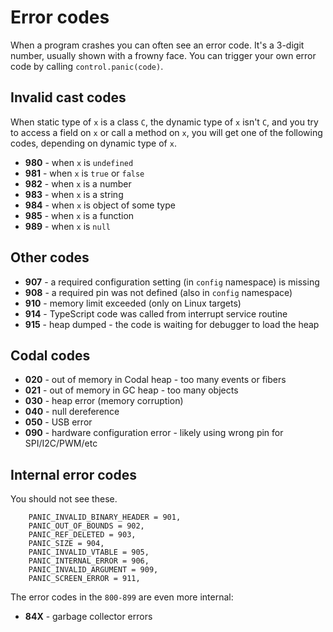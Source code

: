 # Error codes

When a program crashes you can often see an error code. It's a 3-digit number, usually shown with a frowny face. You can trigger your own error code by calling `control.panic(code)`.

## Invalid cast codes

When static type of `x` is a class `C`, the dynamic type of `x` isn't `C`, and you try to access a field on `x` or call a method on `x`, you will get one of the following codes, depending on dynamic type of `x`.

* **980** - when `x` is `undefined`
* **981** - when `x` is `true` or `false`
* **982** - when `x` is a number
* **983** - when `x` is a string
* **984** - when `x` is object of some type
* **985** - when `x` is a function
* **989** - when `x` is `null`

## Other codes

* **907** - a required configuration setting (in `config` namespace) is missing
* **908** - a required pin was not defined (also in `config` namespace)
* **910** - memory limit exceeded (only on Linux targets)
* **914** - TypeScript code was called from interrupt service routine
* **915** - heap dumped - the code is waiting for debugger to load the heap

## Codal codes

* **020** - out of memory in Codal heap - too many events or fibers
* **021** - out of memory in GC heap - too many objects
* **030** - heap error (memory corruption)
* **040** - null dereference
* **050** - USB error
* **090** - hardware configuration error - likely using wrong pin for SPI/I2C/PWM/etc

## Internal error codes

You should not see these.

        PANIC_INVALID_BINARY_HEADER = 901,
        PANIC_OUT_OF_BOUNDS = 902,
        PANIC_REF_DELETED = 903,
        PANIC_SIZE = 904,
        PANIC_INVALID_VTABLE = 905,
        PANIC_INTERNAL_ERROR = 906,
        PANIC_INVALID_ARGUMENT = 909,
        PANIC_SCREEN_ERROR = 911,
    

The error codes in the `800-899` are even more internal:

* **84X** - garbage collector errors